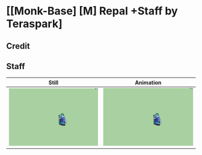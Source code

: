 # [\[Monk-Base\] \[M\] Repal +Staff by Teraspark]

## Credit



## Staff

| Still | Animation |
| :---: | :-------: |
| ![Staff still](./Staff_000.png) | ![Staff animation](./Staff.gif) |
